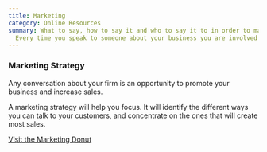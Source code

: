 ```yaml
---
title: Marketing
category: Online Resources
summary: What to say, how to say it and who to say it to in order to make more sales.
  Every time you speak to someone about your business you are involved in marketing.
---
```

### Marketing Strategy

Any conversation about your firm is an opportunity to promote your business and increase sales.

A marketing strategy will help you focus. It will identify the different ways you can talk to your customers, and concentrate on the ones that will create most sales.

[Visit the Marketing Donut](http://www.marketingdonut.co.uk/)

